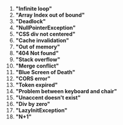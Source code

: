 1. **"Infinite loop"** 
2. **"Array Index out of bound"**
3. **"Deadlock"**
4. **"NullPointerException"**
5. **"CSS div not centered"**
6. **"Cache invalidation"**
7. **"Out of memory"**
8. **"404 Not found"**
9. **"Stack overflow"**
10. **"Merge conflict"**
11. **"Blue Screen of Death"**
12. **"CORS error"**
13. **"Token expired"**
14. **"Problem between keyboard and chair"**
15. **"Unaccent doesn't exist"**
16. **"Div by zero"**
17. **"LazyInitException"**
18. **"N+1"**


